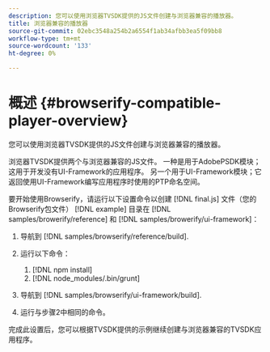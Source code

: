 ```yaml
---
description: 您可以使用浏览器TVSDK提供的JS文件创建与浏览器兼容的播放器。
title: 浏览器兼容的播放器
source-git-commit: 02ebc3548a254b2a6554f1ab34afbb3ea5f09bb8
workflow-type: tm+mt
source-wordcount: '133'
ht-degree: 0%

---
```


# 概述 {#browserify-compatible-player-overview}

您可以使用浏览器TVSDK提供的JS文件创建与浏览器兼容的播放器。

浏览器TVSDK提供两个与浏览器兼容的JS文件。 一种是用于AdobePSDK模块；这用于开发没有UI-Framework的应用程序。 另一个用于UI-Framework模块；它返回使用UI-Framework编写应用程序时使用的PTP命名空间。

要开始使用Browserify，请运行以下设置命令以创建 [!DNL final.js] 文件（您的Browserify包文件） [!DNL example] 目录在 [!DNL samples/browerify/reference] 和 [!DNL samples/browerify/ui-framework]：

1. 导航到 [!DNL samples/browserify/reference/build].
1. 运行以下命令：

   1. [!DNL npm install]
   1. [!DNL node_modules/.bin/grunt]

1. 导航到 [!DNL samples/browserify/ui-framework/build].
1. 运行与步骤2中相同的命令。

完成此设置后，您可以根据TVSDK提供的示例继续创建与浏览器兼容的TVSDK应用程序。
